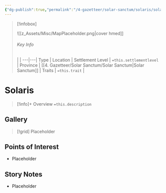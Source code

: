 ```yaml
---
{"dg-publish":true,"permalink":"/4-gazetteer/solar-sanctum/solaris/solaris/","noteIcon":""}
---
```



> [!infobox]
> 
> ![[z_Assets/Misc/MapPlaceholder.png\|cover hmed]]
> ###### Key Info
>  |   |
> ---|---|
> Type | Location |
> Settlement Level | `=this.settlementlevel` |
> Province | [[4. Gazetteer/Solar Sanctum/Solar Sanctum\|Solar Sanctum]] |
> Traits | `=this.trait` |

# Solaris

> [!info]+ Overview
> `=this.description`

## Gallery

>[!grid]
>Placeholder


## Points of Interest

- Placeholder

## Story Notes

- Placeholder